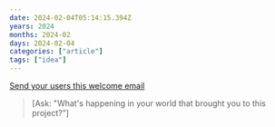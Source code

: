 ```yaml
---
date: 2024-02-04T05:14:15.394Z
years: 2024
months: 2024-02
days: 2024-02-04
categories: ["article"]
tags: ["idea"]
---
```

[Send your users this welcome email](https://justinjackson.ca/welcome-email)

> [Ask: "What's happening in your world that brought you to this project?"]
